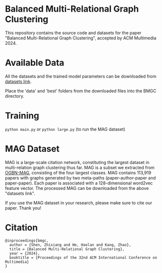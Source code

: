 # Balanced Multi-Relational Graph Clustering

This repository contains the source code and datasets for the paper "Balanced Multi-Relational Graph Clustering", accepted by ACM Multimedia 2024.

# Available Data

All the datasets and the trained model parameters can be downloaded from [datasets link](https://drive.google.com/file/d/18Nma11U2X4tvc_jvLYl1I3BpFbhRSR0A/view?usp=sharing).

Place the 'data' and 'best' folders from the downloaded files into the BMGC directory.

# Training

`python main.py` or `python large.py` (to run the MAG dataset)

# MAG Dataset

MAG is a large-scale citation network, constituting the largest dataset in multi-relation graph clustering thus far. MAG is a subset we extracted from [OGBN-MAG](https://ogb.stanford.edu/docs/nodeprop/#ogbn-mag), consisting of the four largest classes. MAG contains 113,919 papers with graphs generated by two meta-paths (paper-author-paper and paper-paper). Each paper is associated with a 128-dimensional word2vec feature vector. The processed MAG can be downloaded from the above "datasets link".

If you use the MAG dataset in your research, please make sure to cite our paper. Thank you!

# Citation

```
@inproceedings{bmgc,
  author = {Shen, Zhixiang and He, Haolan and Kang, Zhao},
  title = {Balanced Multi-Relational Graph Clustering},
  year = {2024},
  booktitle = {Proceedings of the 32nd ACM International Conference on Multimedia}
}
```
